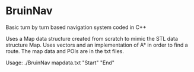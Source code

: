 # BruinNav
Basic turn by turn based navigation system coded in C++

Uses a Map data structure created from scratch to mimic the STL data structure Map. 
Uses vectors and an implementation of A\* in order to find a route.
The map data and POIs are in the txt files. 

Usage: ./BruinNav mapdata.txt "Start" "End"
